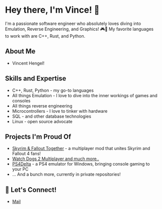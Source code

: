 # Hey there, I'm Vince! 👋

I'm a passionate software engineer who absolutely loves diving into Emulation, Reverse Engineering, and Graphics! 🎮🔧 My favorite languages to work with are C++, Rust, and Python.

## About Me

- Vincent Hengel!

## Skills and Expertise

- C++, Rust, Python - my go-to languages
- All things Emulation - I love to dive into the inner workings of games and consoles
- All things reverse engineering
- Microcontrollers - I love to tinker with hardware
- SQL - and other database technologies
- Linux - open source advocate

## Projects I'm Proud Of

-  [Skyrim & Fallout Together](https://github.com/tiltedphoques/TiltedEvolution) - a multiplayer mod that unites Skyrim and Fallout 4 fans!
-  [Watch Dogs 2 Multiplayer and much more..](https://www.nomad-group.net/)
-  [PS4Delta](https://github.com/Force67/ps4delta) - a PS4 emulator for Windows, bringing console gaming to your PC
- ... And a bunch more, currently in private repositories!

## 🤝 Let's Connect!

- [Mail](mailto:prelink835@gmail.com)
